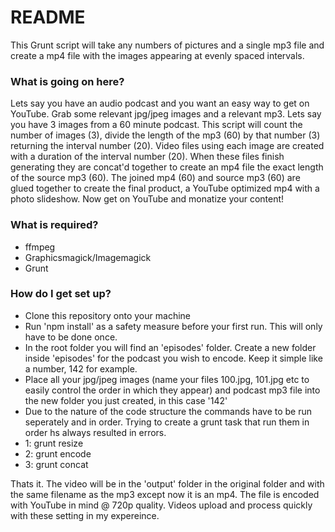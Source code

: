 # README #

This Grunt script will take any numbers of pictures and a single mp3 file and create a mp4 file with the images appearing at evenly spaced intervals.

### What is going on here? ###
Lets say you have an audio podcast and you want an easy way to get on YouTube. Grab some relevant jpg/jpeg images and a relevant mp3. Lets say you have 3 images from a 60 minute podcast. This script will count the number of images (3), divide the length of the mp3 (60) by that number (3) returning the interval number (20). Video files using each image are created with a duration of the interval number (20). When these files finish generating they are concat'd together to create an mp4 file the exact length of the source mp3 (60). The joined mp4 (60) and source mp3 (60) are glued together to create the final product, a YouTube optimized mp4 with a photo slideshow. Now get on YouTube and monatize your content!


### What is required? ###

* ffmpeg
* Graphicsmagick/Imagemagick
* Grunt

### How do I get set up? ###

* Clone this repository onto your machine
* Run 'npm install' as a safety measure before your first run. This will only have to be done once.
* In the root folder you will find an 'episodes' folder. Create a new folder inside 'episodes' for the podcast you wish to encode. Keep it simple like a number, 142 for example.
* Place all your jpg/jpeg images (name your files 100.jpg, 101.jpg etc to easily control the order in which they appear) and podcast mp3 file into the new folder you just created, in this case '142'
* Due to the nature of the code structure the commands have to be run seperately and in order. Trying to create a grunt task that run them in order hs always resulted in errors.
* 1: grunt resize
* 2: grunt encode
* 3: grunt concat

Thats it. The video will be in the 'output' folder in the original folder and with the same filename as the mp3 except now it is an mp4. The file is encoded with YouTube in mind @ 720p quality. Videos upload and process quickly with these setting in my expereince.

